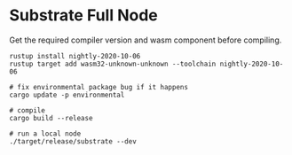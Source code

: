 # Substrate Full Node

Get the required compiler version and wasm component before compiling.

```
rustup install nightly-2020-10-06
rustup target add wasm32-unknown-unknown --toolchain nightly-2020-10-06

# fix environmental package bug if it happens
cargo update -p environmental

# compile
cargo build --release

# run a local node
./target/release/substrate --dev
```
